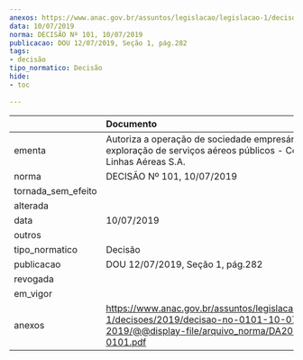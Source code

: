 ```yaml
---
anexos: https://www.anac.gov.br/assuntos/legislacao/legislacao-1/decisoes/2019/decisao-no-0101-10-07-2019/@@display-file/arquivo_norma/DA2019-0101.pdf
data: 10/07/2019
norma: DECISÃO Nº 101, 10/07/2019
publicacao: DOU 12/07/2019, Seção 1, pág.282
tags:
- decisão
tipo_normatico: Decisão
hide: 
- toc 
 
---
```


|                    | Documento                                                                                                                                      |
|:-------------------|:-----------------------------------------------------------------------------------------------------------------------------------------------|
| ementa             | Autoriza a operação de sociedade empresária para exploração de serviços aéreos públicos - Connect Linhas Aéreas S.A.                           |
| norma              | DECISÃO Nº 101, 10/07/2019                                                                                                                     |
| tornada_sem_efeito |                                                                                                                                                |
| alterada           |                                                                                                                                                |
| data               | 10/07/2019                                                                                                                                     |
| outros             |                                                                                                                                                |
| tipo_normatico     | Decisão                                                                                                                                        |
| publicacao         | DOU 12/07/2019, Seção 1, pág.282                                                                                                               |
| revogada           |                                                                                                                                                |
| em_vigor           |                                                                                                                                                |
| anexos             | https://www.anac.gov.br/assuntos/legislacao/legislacao-1/decisoes/2019/decisao-no-0101-10-07-2019/@@display-file/arquivo_norma/DA2019-0101.pdf |